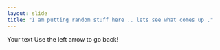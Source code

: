 ```yaml
---
layout: slide
title: "I am putting random stuff here .. lets see what comes up ."
---
```

Your text
Use the left arrow to go back!

